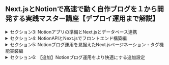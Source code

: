 ## Next.jsとNotionで高速で動く自作ブログを１から開発する実践マスター講座【デプロイ運用まで解説】

<details>
<summary> セクション3: Notionアプリの準備とNext.jsとデータベース連携 </summary>

| NO | 内容 |
| ---- | ---- |
| 6. | Notionアプリをインストールしてみよう |
| 7. | 【追加】次の動画におけるNext.jsの雛形を作る際の変更点 |
| 8. | Next.jsを使ってプロジェクトの雛形を準備しよう|
| 9. | TailwindCSSをNext.jsに導入してみよう |
| 10. | Next.jsにTypescriptを導入してみよう |
| 11. | NotionAPI用にNotionデータベースを作成してみよう |
| 12. | NotionデータベースIDとトークンを取得するインテグレーション作業をはじめよう |
</details>
<details>
<summary> セクション4: NotionAPIとNext.jsでフロントエンド構築編 </summary>

| NO | 内容 |
| ---- | ---- |
| 13. | 公式NotionAPI用ライブラリをインストールして使ってみよう |
| 14. | SSG（ISR）でNotionで投稿した記事を全て取得してみよう |
| 15. | 記事タイトルやタグ取得用のメタデータ取得関数を作ってみよう |
| 16. | Notionに投稿している記事のタグを全て取得してみよう |
| 17. | TailwindCSSを使って記事内容をブラウザに出力してみよう |
| 18. | ブログ用にレイアウトを調整してみよう |
| 19. | 【修正】ハイドレーションエラーになる場合の修正 |
| 20. | 全ページ共通のナビゲーションバーを作ってみよう |
| 21. | 動的ルーディングでNotion記事詳細ページを作成してみよう |
| 22. | 詳細記事のデータを取得するNotionAPIを実装しよう |
| 23. | SSG(ISR)ページにgetStaticPathsを設定してみよう |
| 24. | Slugのパス指定を動的に変更してみよう |
| 25. | notion-to-markdownライブラリを使って記事内容をマークダウンに変更しよう |
| 26. | ReactMarkdownライブラリでマークダウンをそのまま本文に書き換えてみよう |
| 27. | シンタックスハイライトでcodeタグを見やすく変更してみよう |
| 28. | 記事本文の文字フォントと大きさ、ダークモードへ変更してみよう |

</details>
<details>
<summary> セクション5: Notionブログ運用を見据えたNext.jsページネーション・タグ機能実装編 </summary>

| NO | 内容 |
| ---- | ---- |
| 29. | Notionデータベースに10記事追加してみよう |
| 30. | トップページではブログ記事を4つだけ投稿するように変更してみよう |
| 31. | もっとブログを見る専用ページを作成してみよう |
| 32. | 【修正】次の動画の修正点について |
| 33. | もっとブログを見る専用ページのレイアウトを変更してみよう |
| 34. | 閲覧中のページ数によって出力するブログを変更してみよう |
| 35. | getStaticPathsを閲覧ページ番号に応じて変更させてみよう |
| 36. | forループを使って動的パス設定に対応させよう |
| 37. | ページネーション実装をはじめてみよう |
| 38. | ページ番号をページ数に応じて出力してみよう |
| 39. | 【追加】ページネーション番号のリンクを設定しよう |
| 40. | タグ毎の詳細ページを作ってみよう |
| 41. | 全記事に対してフィルターをかけて指定したタグの記事だけ出力してみよう |
| 42. | タグ詳細ページが出力されないバグを修正してみよう |
| 43. | タグ動的ページのgetStatiacPathsを設定してみよう |
| 44. | ブログで投稿している全てのタグを重複なしで取り出してみよう |
| 45. | タグ詳細ページ用のページネーションを実装してみよう |
| 46. | 全記事リストまたはタグリストによってリンクさせる内容を変更してみよう |
| 47. | Topページにタグ検索コンポーネントを追加してみよう |
| 48. | タグ検索ができるようにタグのリンクを動的に変更してみよう |
| 49. | タグコンポーネントの追加と詳細ページのタグ検索リンクを追加しよう |

</details>
<details>
<summary> セクション6: 【追加】Notionブログ運用をより快適にする追加設定 </summary>

| NO | 内容 |
| ---- | ---- |
| 50. | ブログを最新投稿順にソートしてみよう |
<!-- | 51. | 公開・非公開設定を追加してみよう | -->
</details>
